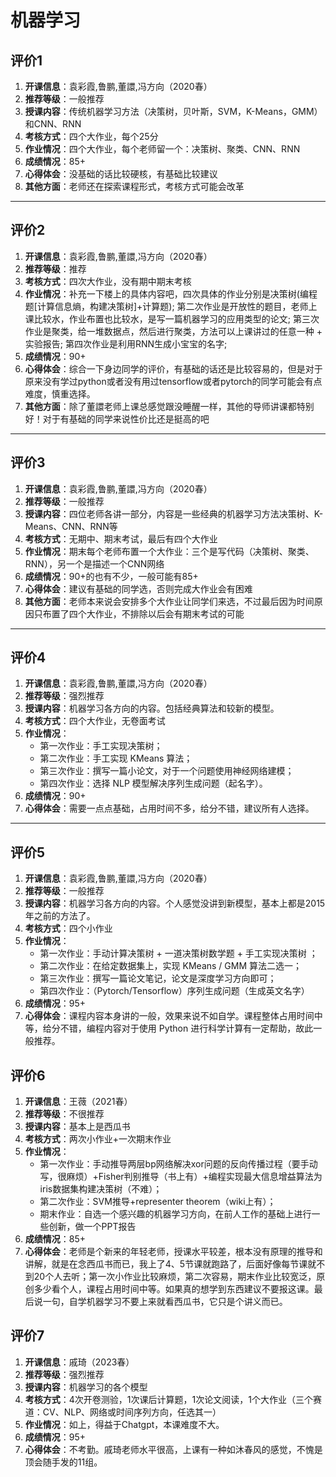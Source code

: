 # 机器学习

## 评价1

1. **开课信息**：袁彩霞,鲁鹏,董譞,冯方向（2020春）
2. **推荐等级**：一般推荐
3. **授课内容**：传统机器学习方法（决策树，贝叶斯，SVM，K-Means，GMM）和CNN、RNN
4. **考核方式**：四个大作业，每个25分
5. **作业情况**：四个大作业，每个老师留一个：决策树、聚类、CNN、RNN
6. **成绩情况**：85+
7. **心得体会**：没基础的话比较硬核，有基础比较建议
8. **其他方面**：老师还在探索课程形式，考核方式可能会改革

---

## 评价2

1. **开课信息**：袁彩霞,鲁鹏,董譞,冯方向（2020春）
2. **推荐等级**：推荐
3. **考核方式**：四次大作业，没有期中期末考核
4. **作业情况**：补充一下楼上的具体内容吧，四次具体的作业分别是决策树(编程题\[计算信息熵，构建决策树\]+计算题); 第二次作业是开放性的题目，老师上课比较水，作业布置也比较水，是写一篇机器学习的应用类型的论文; 第三次作业是聚类，给一堆数据点，然后进行聚类，方法可以上课讲过的任意一种 + 实验报告; 第四次作业是利用RNN生成小宝宝的名字;
5. **成绩情况**：90+
6. **心得体会**：综合一下身边同学的评价，有基础的话还是比较容易的，但是对于原来没有学过python或者没有用过tensorflow或者pytorch的同学可能会有点难度，慎重选择。
7. **其他方面**：除了董譞老师上课总感觉跟没睡醒一样，其他的导师讲课都特别好！对于有基础的同学来说性价比还是挺高的吧

---

## 评价3

1. **开课信息**：袁彩霞,鲁鹏,董譞,冯方向（2020春）
2. **推荐等级**：一般推荐
3. **授课内容**：四位老师各讲一部分，内容是一些经典的机器学习方法决策树、K-Means、CNN、RNN等
4. **考核方式**：无期中、期末考试，最后有四个大作业
5. **作业情况**：期末每个老师布置一个大作业：三个是写代码（决策树、聚类、RNN），另一个是描述一个CNN网络
6. **成绩情况**：90+的也有不少，一般可能有85+
7. **心得体会**：建议有基础的同学选，否则完成大作业会有困难
8. **其他方面**：老师本来说会安排多个大作业让同学们来选，不过最后因为时间原因只布置了四个大作业，不排除以后会有期末考试的可能

---

## 评价4

1. **开课信息**：袁彩霞,鲁鹏,董譞,冯方向（2020春）
2. **推荐等级**：强烈推荐
3. **授课内容**：机器学习各方向的内容。包括经典算法和较新的模型。
4. **考核方式**：四个大作业，无卷面考试
5. **作业情况**：
    * 第一次作业：手工实现决策树；
    * 第二次作业：手工实现 KMeans 算法；
    * 第三次作业：撰写一篇小论文，对于一个问题使用神经网络建模；
    * 第四次作业：选择 NLP 模型解决序列生成问题（起名字）。
6. **成绩情况**：90+
7. **心得体会**：需要一点点基础，占用时间不多，给分不错，建议所有人选择。

---

## 评价5

1. **开课信息**：袁彩霞,鲁鹏,董譞,冯方向（2020春）
2. **推荐等级**：一般推荐
3. **授课内容**：机器学习各方向的内容。个人感觉没讲到新模型，基本上都是2015年之前的方法了。
4. **考核方式**：四个小作业
5. **作业情况**：
   * 第一次作业：手动计算决策树 + 一道决策树数学题 + 手工实现决策树 ；
   * 第二次作业：在给定数据集上，实现 KMeans / GMM 算法二选一；
   * 第三次作业：撰写一篇论文笔记，论文是深度学习方向即可；
   * 第四次作业：（Pytorch/Tensorflow）序列生成问题（生成英文名字）
6. **成绩情况**：95+
7. **心得体会**：课程内容本身讲的一般，效果来说不如自学。课程整体占用时间中等，给分不错，编程内容对于使用 Python 进行科学计算有一定帮助，故此一般推荐。

## 评价6

1. **开课信息**：王薇（2021春）
2. **推荐等级**：不很推荐
3. **授课内容**：基本上是西瓜书
4. **考核方式**：两次小作业+一次期末作业
5. **作业情况**：
   * 第一次作业：手动推导两层bp网络解决xor问题的反向传播过程（要手动写，很麻烦）+Fisher判别推导（书上有）+编程实现最大信息增益算法为iris数据集构建决策树（不难）；
   * 第二次作业：SVM推导+representer theorem（wiki上有）；
   * 期末作业：自选一个感兴趣的机器学习方向，在前人工作的基础上进行一些创新，做一个PPT报告
6. **成绩情况**：85+
7. **心得体会**：老师是个新来的年轻老师，授课水平较差，根本没有原理的推导和讲解，就是在念西瓜书而已，我上了4、5节课就跑路了，后面好像每节课就不到20个人去听；第一次小作业比较麻烦，第二次容易，期末作业比较宽泛，原创多少看个人，课程占用时间中等。如果真的想学到东西建议不要报这课。最后说一句，自学机器学习不要上来就看西瓜书，它只是个讲义而已。

## 评价7

1. **开课信息**：戚琦（2023春）
2. **推荐等级**：强烈推荐
3. **授课内容**：机器学习的各个模型
4. **考核方式**：4次开卷测验，1次课后计算题，1次论文阅读，1个大作业（三个赛道：CV、NLP、网络或时间序列方向，任选其一）
5. **作业情况**：如上，得益于Chatgpt，本课难度不大。
6. **成绩情况**：95+
7. **心得体会**：不考勤。戚琦老师水平很高，上课有一种如沐春风的感觉，不愧是顶会随手发的11组。
